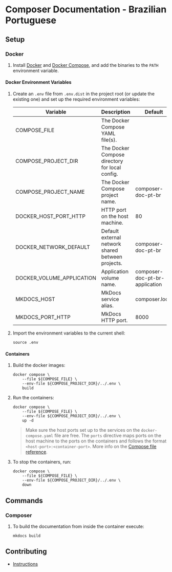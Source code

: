 # Composer Documentation - Brazilian Portuguese

## Setup

### Docker

1. Install [Docker][docker-install] and [Docker Compose][compose-install], and
   add the binaries to the `PATH` environment variable.

#### Docker Environment Variables

1. Create an `.env` file from `.env.dist` in the project root (or update the
   existing one) and set up the required environment variables:

   | Variable                  | Description                                       | Default                        |
   |---------------------------|---------------------------------------------------|--------------------------------|
   | COMPOSE_FILE              | The Docker Compose YAML file(s).                  |                                |
   | COMPOSE_PROJECT_DIR       | The Docker Compose directory for local config.    |                                |
   | COMPOSE_PROJECT_NAME      | The Docker Compose project name.                  | composer-doc-pt-br             |
   | DOCKER_HOST_PORT_HTTP     | HTTP port on the host machine.                    | 80                             |
   | DOCKER_NETWORK_DEFAULT    | Default external network shared between projects. | composer-doc-pt-br             |
   | DOCKER_VOLUME_APPLICATION | Application volume name.                          | composer-doc-pt-br-application |
   | MKDOCS_HOST               | MkDocs service alias.                             | composer.local                 |
   | MKDOCS_PORT_HTTP          | MkDocs HTTP port.                                 | 8000                           |

2. Import the environment variables to the current shell:

    ```shell
    source .env
    ```

#### Containers

1. Build the docker images:

   ```shell
   docker compose \
       --file ${COMPOSE_FILE} \
       --env-file ${COMPOSE_PROJECT_DIR}/../.env \
       build
   ```

2. Run the containers:

   ```shell
   docker compose \
       --file ${COMPOSE_FILE} \
       --env-file ${COMPOSE_PROJECT_DIR}/../.env \
       up -d
   ```

   > Make sure the host ports set up to the services on the
   > `docker-compose.yaml` file are free. The `ports` directive maps ports on
   > the host machine to the ports on the containers and follows the format
   > `<host-port>:<container-port>`. More info on the
   > [Compose file reference][compose-ports].

3. To stop the containers, run:

   ```shell
   docker compose \
       --file ${COMPOSE_FILE} \
       --env-file ${COMPOSE_PROJECT_DIR}/../.env \
       down
   ```

## Commands

### Composer

1. To build the documentation from inside the container execute:

    ```shell
    mkdocs build
    ```

## Contributing

* [Instructions][doc-contrib]

[compose-install]: https://docs.docker.com/compose/install/

[compose-ports]: https://docs.docker.com/compose/compose-file/#ports

[docker-install]: https://docs.docker.com/install/

[doc-contrib]: CONTRIBUTING.md
